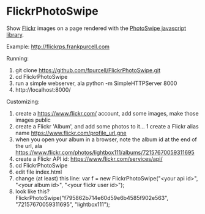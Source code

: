 # FlickrPhotoSwipe
Show [Flickr](https://flickr.com/lightbox111) images on a page rendered with the [PhotoSwipe javascript library](http://photoswipe.com).

Example: http://flickrps.frankpurcell.com

Running:
 1. git clone https://github.com/fpurcell/FlickrPhotoSwipe.git
 1. cd FlickrPhotoSwipe
 1. run a simple webserver, ala python -m SimpleHTTPServer 8000
 1. http://localhost:8000/

Customizing:
 1. create a https://www.flickr.com/ account, add some images, make those images public
 1. create a Flickr 'Album', and add some photos to it...
 1  create a Flickr alias name https://www.flickr.com/profile_url.gne
 1. when you open your album in a browser, note the album id at the end of the url, 
    ala https://www.flickr.com/photos/lightbox111/albums/72157670059311695
 1. create a Flickr API id: https://www.flickr.com/services/api/
 1. cd FlickrPhotoSwipe
 1. edit file index.html
 1. change (at least) this line: var f = new FlickrPhotoSwipe("\<your api id\>", "\<your album id\>", "\<your flickr user id\>");
 1. look like this? FlickrPhotoSwipe("f795862b714e60d59e6b4585f902e563", "72157670059311695", "lightbox111");

